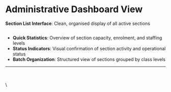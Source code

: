 # Administrative Dashboard View

**Section List Interface**: Clean, organised display of all active sections

<figure><img src="../../.gitbook/assets/Screenshot 2025-09-04 at 9.33.22 AM.png" alt=""><figcaption></figcaption></figure>

* **Quick Statistics**: Overview of section capacity, enrolment, and staffing levels
* **Status Indicators**: Visual confirmation of section activity and operational status
* **Batch Organization**: Structured view of sections grouped by class levels

***

\
\
\
